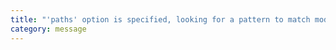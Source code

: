 ```yaml
---
title: "'paths' option is specified, looking for a pattern to match module name '{0}'."
category: message
---
```

